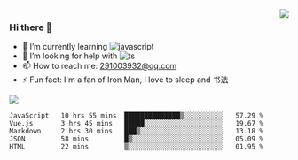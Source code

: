 <img align='right' src='https://github-readme-stats.vercel.app/api?username=niaogege&show_icons=true&theme=radical'/>

### Hi there 👋

- 🌱 I’m currently learning ![javascript](https://img.shields.io/badge/javacript-learn-orange)
- 🤔 I’m looking for help with ![ts](https://img.shields.io/badge/ts-learn-yellow)
- 📫 How to reach me: 291003932@qq.com
- ⚡ Fun fact:  I'm a fan of Iron Man, I love to sleep and 书法

![](https://github-readme-stats.vercel.app/api/top-langs/?username=niaogege&layout=compact)

<!--START_SECTION:waka-->
```text
JavaScript   10 hrs 55 mins  ██████████████▒░░░░░░░░░░   57.29 % 
Vue.js       3 hrs 45 mins   █████░░░░░░░░░░░░░░░░░░░░   19.67 % 
Markdown     2 hrs 30 mins   ███▒░░░░░░░░░░░░░░░░░░░░░   13.18 % 
JSON         58 mins         █▒░░░░░░░░░░░░░░░░░░░░░░░   05.09 % 
HTML         22 mins         ▒░░░░░░░░░░░░░░░░░░░░░░░░   01.95 % 
```
<!--END_SECTION:waka-->
